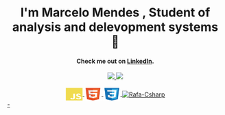 <h1 align="center"> I'm Marcelo Mendes , Student of analysis and delevopment systems 👋</h1>

<h4 align="center">Check me out on <a rel="external-link" href="https://www.linkedin.com/in/marcelo-junior-ti/" target="_blank">LinkedIn</a>.</h4>


<div align="center">
  <a href="https://github.com/MarceloMendesFatec">
  <img height="150em" src="https://github-readme-stats-sigma-five.vercel.app/api?username=MarceloMendesFatec&show_icons=true&theme=monokai&include_all_commits=true&count_private=true"/>
  <img height="150em" src="https://github-readme-stats-sigma-five.vercel.app/api/top-langs/?username=MarceloMendesFatec&layout=compact&langs_count=7&theme=monokai"/>
</div>






<div  align="center"style="display: inline_block"><br>
  <img align="center" alt="Rafa-Js" height="30" width="40" src="https://raw.githubusercontent.com/devicons/devicon/master/icons/javascript/javascript-plain.svg">
  <img align="center" alt="Rafa-HTML" height="30" width="40" src="https://raw.githubusercontent.com/devicons/devicon/master/icons/html5/html5-original.svg">
  <img align="center" alt="Rafa-CSS" height="30" width="40" src="https://raw.githubusercontent.com/devicons/devicon/master/icons/css3/css3-original.svg">  
  <img align="center" alt="Rafa-Csharp" height="30" width="40" src="https://cdn.jsdelivr.net/gh/devicons/devicon/icons/c/c-original.svg">
</div>
- 





